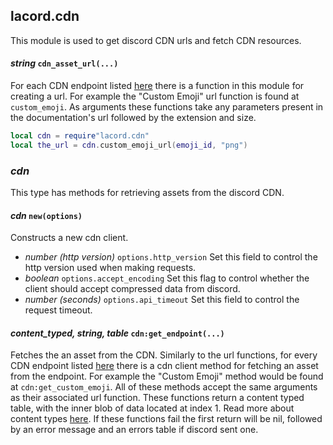 ## lacord.cdn

This module is used to get discord CDN urls and fetch CDN resources.

#### *string* `cdn_asset_url(...)`

For each CDN endpoint listed [here][cdn_endpoints] there is
a function in this module for creating a url. For example the "Custom Emoji" url function
is found at `custom_emoji`. As arguments these functions take any parameters present in the documentation's url followed by the extension and size.

```lua
local cdn = require"lacord.cdn"
local the_url = cdn.custom_emoji_url(emoji_id, "png")
```

### *cdn*

This type has methods for retrieving assets from the discord CDN.

#### *cdn* `new(options)`

Constructs a new cdn client.

- *number (http version)* `options.http_version`
    Set this field to control the http version used when making requests.
- *boolean* `options.accept_encoding`
    Set this flag to control whether the client should
    accept compressed data from discord.
- *number (seconds)* `options.api_timeout`
    Set this field to control the request timeout.

#### *content_typed, string, table* `cdn:get_endpoint(...)`

Fetches the an asset from the CDN. Similarly to the url functions, for every CDN endpoint listed [here][cdn_endpoints] there is a cdn client method for fetching
an asset from the endpoint. For example the "Custom Emoji" method would be found at `cdn:get_custom_emoji`. All of these methods accept the same arguments as their associated url function. These functions return a content typed table,
with the inner blob of data located at index 1. Read more about content types [here](util.html#content_typed). If these functions fail the first return will be nil, followed by an error message and an errors table if discord sent one.



[cdn_endpoints]:
https://discord.com/developers/docs/reference#image-formatting-cdn-endpoints
